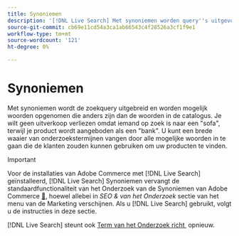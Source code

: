 ```yaml
---
title: Synoniemen
description: '[!DNL Live Search] Met synoniemen worden query''s uitgevouwen met woorden die afwijken van die in de catalogus.'
source-git-commit: cb69e11cd54a3ca1ab66543c4f28526a3cf1f9e1
workflow-type: tm+mt
source-wordcount: '121'
ht-degree: 0%

---
```


# Synoniemen

Met synoniemen wordt de zoekquery uitgebreid en worden mogelijk woorden opgenomen die anders zijn dan de woorden in de catalogus. Je wilt geen uitverkoop verliezen omdat iemand op zoek is naar een &quot;sofa&quot;, terwijl je product wordt aangeboden als een &quot;bank&quot;. U kunt een brede waaier van onderzoekstermijnen vangen door alle mogelijke woorden in te gaan die de klanten zouden kunnen gebruiken om uw producten te vinden.

>[!IMPORTANT]
>
>Voor de installaties van Adobe Commerce met [!DNL Live Search] geïnstalleerd, [!DNL Live Search] Synoniemen vervangt de standaardfunctionaliteit van het Onderzoek van de Synoniemen van Adobe Commerce [&#128279;](https://experienceleague.adobe.com/docs/commerce-admin/catalog/catalog/search/search-terms.html?lang=nl-NL#search-synonyms), hoewel allebei in *SEO &amp; van het Onderzoek* sectie van het menu van de Marketing verschijnen. Als u [!DNL Live Search] gebruikt, volgt u de instructies in deze sectie.

[!DNL Live Search] steunt ook [&#x200B; Term van het Onderzoek richt &#x200B;](https://experienceleague.adobe.com/docs/commerce-admin/catalog/catalog/search/search-terms.html?lang=nl-NL) opnieuw.
